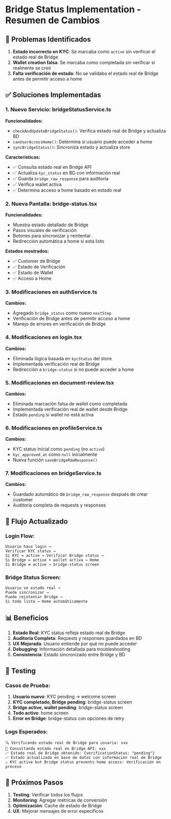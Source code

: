 # Bridge Status Implementation - Resumen de Cambios

## 🎯 Problemas Identificados

1. **Estado incorrecto en KYC**: Se marcaba como `active` sin verificar el estado real de Bridge
2. **Wallet creation falsa**: Se marcaba como completada sin verificar si realmente se creó
3. **Falta verificación de estado**: No se validaba el estado real de Bridge antes de permitir acceso a home

## ✅ Soluciones Implementadas

### 1. **Nuevo Servicio: bridgeStatusService.ts**

**Funcionalidades:**
- `checkAndUpdateBridgeStatus()`: Verifica estado real de Bridge y actualiza BD
- `canUserAccessHome()`: Determina si usuario puede acceder a home
- `syncBridgeStatus()`: Sincroniza estado y actualiza store

**Características:**
- ✅ Consulta estado real en Bridge API
- ✅ Actualiza `kyc_status` en BD con información real
- ✅ Guarda `bridge_raw_response` para auditoría
- ✅ Verifica wallet activa
- ✅ Determina acceso a home basado en estado real

### 2. **Nueva Pantalla: bridge-status.tsx**

**Funcionalidades:**
- Muestra estado detallado de Bridge
- Pasos visuales de verificación
- Botones para sincronizar y reintentar
- Redirección automática a home si está listo

**Estados mostrados:**
- ✅ Customer de Bridge
- ✅ Estado de Verificación  
- ✅ Estado de Wallet
- ✅ Acceso a Home

### 3. **Modificaciones en authService.ts**

**Cambios:**
- Agregado `bridge_status` como nuevo `nextStep`
- Verificación de Bridge antes de permitir acceso a home
- Manejo de errores en verificación de Bridge

### 4. **Modificaciones en login.tsx**

**Cambios:**
- Eliminada lógica basada en `kycStatus` del store
- Implementada verificación real de Bridge
- Redirección a `bridge-status` si no puede acceder a home

### 5. **Modificaciones en document-review.tsx**

**Cambios:**
- Eliminada marcación falsa de wallet como completada
- Implementada verificación real de wallet desde Bridge
- Estado `pending` si wallet no está activa

### 6. **Modificaciones en profileService.ts**

**Cambios:**
- KYC status inicial como `pending` (no `active`)
- `kyc_approved_at` como `null` inicialmente
- Nueva función `saveBridgeRawResponse()`

### 7. **Modificaciones en bridgeService.ts**

**Cambios:**
- Guardado automático de `bridge_raw_response` después de crear customer
- Auditoría completa de requests y responses

## 🔄 Flujo Actualizado

### Login Flow:
```
Usuario hace login → 
Verificar KYC status → 
Si KYC = active → Verificar Bridge status → 
Si Bridge = active + wallet activa → Home
Si Bridge ≠ active → bridge-status screen
```

### Bridge Status Screen:
```
Usuario ve estado real → 
Puede sincronizar → 
Puede reintentar Bridge → 
Si todo listo → Home automáticamente
```

## 📊 Beneficios

1. **Estado Real**: KYC status refleja estado real de Bridge
2. **Auditoría Completa**: Requests y responses guardados en BD
3. **UX Mejorada**: Usuario entiende por qué no puede acceder
4. **Debugging**: Información detallada para troubleshooting
5. **Consistencia**: Estado sincronizado entre Bridge y BD

## 🧪 Testing

### Casos de Prueba:
1. **Usuario nuevo**: KYC pending → welcome screen
2. **KYC completado, Bridge pending**: bridge-status screen
3. **Bridge active, wallet pending**: bridge-status screen  
4. **Todo activo**: home screen
5. **Error en Bridge**: bridge-status con opciones de retry

### Logs Esperados:
```
🔍 Verificando estado real de Bridge para usuario: xxx
🌉 Consultando estado real en Bridge API: xxx
✅ Estado real de Bridge obtenido: {verificationStatus: "pending"}
✅ Estado actualizado en base de datos con información real de Bridge
⚠️ KYC active but Bridge status prevents home access: Verificación en proceso
```

## 🚀 Próximos Pasos

1. **Testing**: Verificar todos los flujos
2. **Monitoring**: Agregar métricas de conversión
3. **Optimización**: Cache de estado de Bridge
4. **UX**: Mejorar mensajes de error específicos 